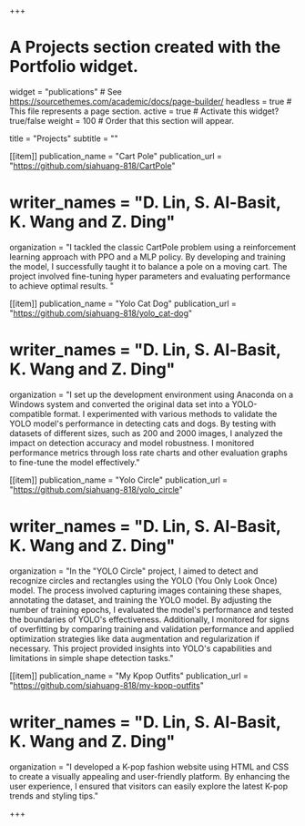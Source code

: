 +++
# A Projects section created with the Portfolio widget.
widget = "publications"  # See https://sourcethemes.com/academic/docs/page-builder/
headless = true  # This file represents a page section.
active = true  # Activate this widget? true/false
weight = 100  # Order that this section will appear.

title = "Projects"
subtitle = ""





[[item]]
  publication_name = "Cart Pole"
  publication_url = "https://github.com/siahuang-818/CartPole"
#  writer_names = "**D. Lin**, S. Al-Basit, K. Wang and Z. Ding"
  organization = "I tackled the classic CartPole problem using a reinforcement learning approach with PPO and a MLP policy. By developing and training the model, I successfully taught it to balance a pole on a moving cart. The project involved fine-tuning hyper parameters and evaluating performance to achieve optimal results. "

[[item]]
  publication_name = "Yolo Cat Dog"
  publication_url = "https://github.com/siahuang-818/yolo_cat-dog"
#  writer_names = "**D. Lin**, S. Al-Basit, K. Wang and Z. Ding"
  organization = "I set up the development environment using Anaconda on a Windows system and converted the original data set into a YOLO-compatible format. I experimented with various methods to validate the YOLO model's performance in detecting cats and dogs. By testing with datasets of different sizes, such as 200 and 2000 images, I analyzed the impact on detection accuracy and model robustness. I monitored performance metrics through loss rate charts and other evaluation graphs to fine-tune the model effectively."

[[item]]
  publication_name = "Yolo Circle"
  publication_url = "https://github.com/siahuang-818/yolo_circle"
#  writer_names = "**D. Lin**, S. Al-Basit, K. Wang and Z. Ding"
  organization = "In the \"YOLO Circle\" project, I aimed to detect and recognize circles and rectangles using the YOLO (You Only Look Once) model. The process involved capturing images containing these shapes, annotating the dataset, and training the YOLO model. By adjusting the number of training epochs, I evaluated the model's performance and tested the boundaries of YOLO's effectiveness. Additionally, I monitored for signs of overfitting by comparing training and validation performance and applied optimization strategies like data augmentation and regularization if necessary. This project provided insights into YOLO's capabilities and limitations in simple shape detection tasks."

[[item]]
  publication_name = "My Kpop Outfits"
  publication_url = "https://github.com/siahuang-818/my-kpop-outfits"
#  writer_names = "**D. Lin**, S. Al-Basit, K. Wang and Z. Ding"
  organization = "I developed a K-pop fashion website using HTML and CSS to create a visually appealing and user-friendly platform. By enhancing the user experience, I ensured that visitors can easily explore the latest K-pop trends and styling tips."

+++

